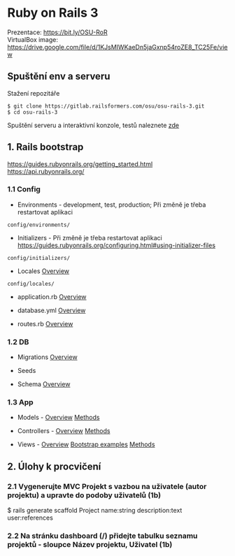 # Ruby on Rails 3

Prezentace: https://bit.ly/OSU-RoR \
VirtualBox image: https://drive.google.com/file/d/1KJsMIWKaeDn5jaGxnp54roZE8_TC25Fe/view

## Spuštění env a serveru

Stažení repozitáře

```
$ git clone https://gitlab.railsformers.com/osu/osu-rails-3.git
$ cd osu-rails-3
```

Spuštění serveru a interaktivní konzole, testů naleznete [zde](ENVIRONMENT.md)

## 1. Rails bootstrap

https://guides.rubyonrails.org/getting_started.html \
https://api.rubyonrails.org/

### 1.1 Config

* Environments -
development, test, production;
Při změně je třeba restartovat aplikaci
```
config/environments/
```

* Initializers -
Při změně je třeba restartovat aplikaci
https://guides.rubyonrails.org/configuring.html#using-initializer-files
```
config/initializers/
```

* Locales [Overview](https://guides.rubyonrails.org/i18n.html)
```
config/locales/
```

* application.rb [Overview](https://edgeguides.rubyonrails.org/configuring.html)

* database.yml [Overview](https://guides.rubyonrails.org/getting_started.html#configuring-a-database)

* routes.rb [Overview](https://apidock.com/rails/ActionDispatch/Routing)

### 1.2 DB

* Migrations [Overview](https://apidock.com/rails/ActiveRecord/Migration)

* Seeds

* Schema [Overview](https://apidock.com/rails/ActiveRecord/Schema)

### 1.3 App

* Models - [Overview](https://guides.rubyonrails.org/active_record_basics.html) [Methods](https://apidock.com/rails/v6.1.3.1/ActiveRecord/Base)

* Controllers - [Overview](https://guides.rubyonrails.org/action_controller_overview.html) [Methods](https://apidock.com/rails/ActionController/Bases)

* Views - [Overview](https://guides.rubyonrails.org/layouts_and_rendering.html) [Bootstrap examples](https://getbootstrap.com/docs/5.2/examples/) [Methods](https://apidock.com/rails/ActionView/Layouts)

## 2. Úlohy k procvičení

### 2.1 Vygenerujte MVC Projekt s vazbou na uživatele (autor projektu) a upravte do podoby uživatelů (1b)

$ rails generate scaffold Project name:string description:text user:references

### 2.2 Na stránku dashboard (/) přidejte tabulku seznamu projektů - sloupce Název projektu, Uživatel (1b)
